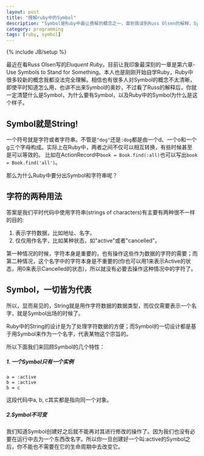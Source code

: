 ```yaml
---
layout: post
title: "理解ruby中的Symbol"
description: "Symbol是Ruby中最让费解的概念之一，直到我读到Russ Olsen的解释，Symbol就是另一种字符串，优化来做代表某物的名字，Symbol就是Symbol，就是指代某物的符号。"
category: programming
tags: [ruby, symbol]
---
```

{% include JB/setup %}

最近在看Russ Olsen写的*Eluquent Ruby*。目前让我印象最深刻的一章是第六章-
Use Symbols to Stand for Something。本人也是刚刚开始自学Ruby，Ruby中很多较新的概念我都没法完全理解。相信也有很多人对Symbol的概念不太清晰，即使平时知道怎么用，也讲不出来Symbol的奥妙，不过看了Russ的解释后，你就一定清楚什么是Symbol，为什么要有Symbol，以及Ruby中的Symbol为什么是这个样子。


## Symbol就是String!

一个符号就是字符或者字符串。不管是`"dog"`还是`:dog`都是由一个d、一个o和一个g三个字母构成。实际上在Ruby中，两者之间不仅可以相互转换，有些时候甚至是可以等效的。
比如在ActionRecord中`book = Book.find(:all)`也可以写出`book = Book.find('all')`。

那么为什么Ruby中要分出Symbol和字符串呢？

## 字符的两种用法

答案是我们平时代码中使用字符串(strings of characters)有主要有两种很不一样的目的:

1. 表示字符数据，比如地址、名字。
2. 仅仅用作名字，比如某种状态，如"active"或者"cancelled"。


第一种情况的时候，字符本身是重要的，也有操作这些作为数据的字符的需要；而第二种情况，这个名字中的字符本身是不重要的(你也可以用1来表示Active的状态，用0来表示Cancelled的状态)，所以就没有必要去操作这种情况中的字符了。


## Symbol，一切皆为代表

所以，显而易见的，String就是用作字符数据的数据类型，而仅仅需要表示一个名字，就是Symbol出场的时候了。

Ruby中的String的设计是为了处理字符数据的方便；而Symbol的一切设计都是基于用Symbol来作为一个名字，代表某物这个宗旨的。

所以下面我们来回顾Symbol的几个特性：

##### 1. 一个Symbol只有一个实例

    a = :active
    b = :active
    b = c

这段代码中a, b, c其实都是指向同一个对象。

##### 2.Symbol不可变

我们知道Symbol创建好之后就不能再对其进行修改的操作了。因为我们也没有必要在运行中去为一个东西改名字。所以你一旦创建好一个叫:active的Symbol之后，你不能也不需要在它的生命周期中去改变它。

